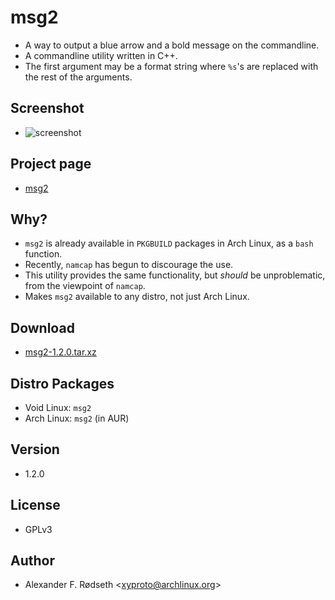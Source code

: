 <!--
title: msg2
theme: dark
favicon: msg2.ico
-->

# msg2

* A way to output a blue arrow and a bold message on the commandline.
* A commandline utility written in C++.
* The first argument may be a format string where `%s`'s are replaced with the rest of the arguments.

## Screenshot

* ![screenshot](screenshot.png)

## Project page

* [msg2](https://github.com/xyproto/msg2)

## Why?

* `msg2` is already available in `PKGBUILD` packages in Arch Linux, as a `bash` function.
* Recently, `namcap` has begun to discourage the use.
* This utility provides the same functionality, but *should* be unproblematic, from the viewpoint of `namcap`.
* Makes `msg2` available to any distro, not just Arch Linux.

## Download

* [msg2-1.2.0.tar.xz](msg2-1.2.0.tar.xz)

## Distro Packages

* Void Linux: `msg2`
* Arch Linux: `msg2` (in AUR)

## Version

* 1.2.0

## License

* GPLv3

## Author

* Alexander F. Rødseth &lt;xyproto@archlinux.org&gt;
